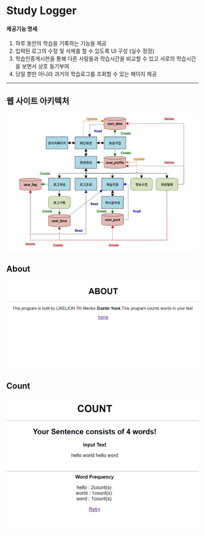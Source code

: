 # **Study Logger**

#### 제공기능 명세
1. 하루 동안의 학습을 기록하는 기능을 제공 
2. 입력된 로그의 수정 및 삭제를 할 수 있도록 UI 구성 (실수 정정) 
3. 학습인증게시판을 통해 다른 사람들과 학습시간을 비교할 수 있고
   서로의 학습시간을 보면서 상호 동기부여
4. 당일 뿐만 아니라 과거의 학습로그를 조회할 수 있는 페이지 제공

------

## 웹 사이트 아키텍처

![home](https://github.com/DustinYook/JavaStudyLogger/blob/master/web_struct.PNG)



## About

![about](https://github.com/DustinYook/DjangoWordCount/blob/master/about.PNG)



## Count

![result](https://github.com/DustinYook/DjangoWordCount/blob/master/count.PNG)
